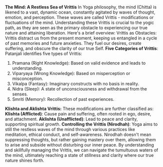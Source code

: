 **The Mind: A Restless Sea of Vrittis**
In Yoga philosophy, the mind (Chitta) is likened to a vast, dynamic ocean, constantly agitated by waves of thought, emotion, and perception. These waves are called Vrittis - modifications or fluctuations of the mind. Understanding these Vrittis is crucial to the yogic path, as they are seen as the primary obstacle to experiencing our true nature and attaining liberation.
Here's a brief overview:
Vrittis as Obstacles: Vrittis distract us from the present moment, keeping us entangled in a cycle of past memories and future anxieties. They fuel our desires, create suffering, and obscure the clarity of our true Self.
**Five Categories of Vrittis**: Patanjali identifies five types of Vrittis:
1. Pramana (Right Knowledge): Based on valid evidence and leads to understanding.
2. Viparyaya (Wrong Knowledge): Based on misperception or misconception.
3. Vikalpa (Fantasy): Imaginary constructs with no basis in reality.
4. Nidra (Sleep): A state of unconsciousness and withdrawal from the senses.
5. Smriti (Memory): Recollection of past experiences.

**Klishta and Aklishta Vrittis:** These modifications are further classified as:
**Klishta (Afflicted)**: Cause pain and suffering, often rooted in ego, desire, and attachment.
**Aklishta (Unafflicted)**: Lead to peace and clarity, supporting spiritual growth.
**Controlling the Vrittis (Nirodhah)**: Yoga aims to still the restless waves of the mind through various practices like meditation, ethical conduct, and self-awareness. Nirodhah doesn't mean suppressing thoughts, but rather gaining mastery over them, allowing them to arise and subside without disturbing our inner peace.
By understanding and skillfully managing the Vrittis, we can navigate the tumultuous waters of the mind, ultimately reaching a state of stillness and clarity where our true nature shines forth.
